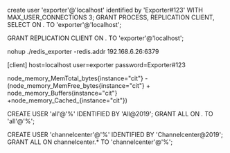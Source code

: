 create user 'exporter'@'localhost' identified by  'Exporter#123' WITH MAX_USER_CONNECTIONS 3;
 GRANT PROCESS, REPLICATION CLIENT, SELECT ON *.* TO 'exporter'@'localhost';

 GRANT REPLICATION CLIENT ON *.* TO 'exporter'@'localhost';


 nohup ./redis_exporter  -redis.addr 192.168.6.26:6379


[client]
host=localhost
user=exporter
password=Exporter#123



node_memory_MemTotal_bytes{instance="cit"} - (node_memory_MemFree_bytes{instance="cit"} + node_memory_Buffers{instance="cit"} +node_memory_Cached_{instance="cit"})


CREATE USER 'all'@'%' IDENTIFIED BY 'All@2019';
GRANT ALL ON *.* TO 'all'@'%';

CREATE USER 'channelcenter'@'%' IDENTIFIED BY 'Channelcenter@2019';
GRANT ALL ON channelcenter.* TO 'channelcenter'@'%';